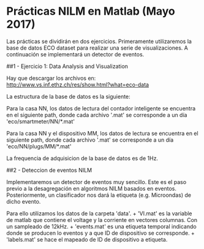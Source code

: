 # Prácticas NILM en Matlab (Mayo 2017)

Las prácticas se dividirán en dos ejercicios. Primeramente utilizaremos la base de datos ECO dataset para realizar una serie de visualizaciones. A continuación se implementará un detector de eventos. 


##1 - Ejercicio 1: Data Analysis and Visualization

Hay que descargar los archivos en: 
http://www.vs.inf.ethz.ch/res/show.html?what=eco-data

La estructura de la base de datos es la siguiente: 

Para la casa NN, los datos de lectura del contador inteligente se encuentra en el siguiente path, donde cada archivo '.mat' se corresponde a un día 
'eco/smartmeter/NN/*.mat'

Para la casa NN y el dispositivo MM, los datos de lectura se encuentra en el siguiente path, donde cada archivo '.mat' se corresponde a un día 
'eco/NN/plugs/MM/*.mat'

La frequencia de adquisicion de la base de datos es de 1Hz. 

##2 - Deteccion de eventos NILM

Implementaremos un detector de eventos muy sencillo. Este es el paso previo a la desagregación en algoritmos NILM basados en eventos. Posteriormente, un clasificador nos dará la etiqueta (e.g. Microondas) de dicho evento. 

Para ello utilizamos los datos de la carpeta 'data'. 
    + 'VI.mat' es la variable de matlab que contiene el voltage y la corriente en vectores columnas. Con un sampleado de 12kHz. 
    + 'events.mat' es una etiqueta temporal indicando donde se producen lo eventos y a que ID de dispositivo se corresponde. 
    + 'labels.mat' se hace el mapeado de ID de dispositivo a etiqueta. 
